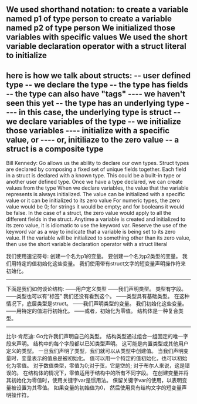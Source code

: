  We used shorthand notation:
 to create a variable named p1 of type person
 to create a variable named p2 of type person
 We initialized those variables with specific values
 We used the short variable declaration operator with a struct literal to initialize
 ----------------------------------------
 here is how we talk about structs:
 -- user defined type
 -- we declare the type
 -- the type has fields
 -- the type can also have "tags"
 ----  we haven't seen this yet
 -- the type has an underlying type
 ---- in this case, the underlying type is struct
 -- we declare variables of the type
 -- we initialize those variables
 ---- initialize with a specific value, or
 ---- or, initiliaze to the zero value
 -- a struct is a composite type
 ----------------------------------------
 Bill Kennedy:
 Go allows us the ability to declare our own types.
 Struct types are declared by composing a fixed set of unique fields together.
 Each field in a struct is declared with a known type.
 This could be a built-in type or another user defined type.
 Once we have a type declared, we can create values from the type
 When we declare variables, the value that the variable represents is always initialized.
 The value can be initialized with a specific value or it can be initialized to its zero value
 For numeric types, the zero value would be 0; for strings it would be empty;
 and for booleans it would be false.
 In the case of a struct, the zero value would apply to all the different fields in the struct.
 Anytime a variable is created and initialized to its zero value, it is idiomatic to use the keyword var.
 Reserve the use of the keyword var as a way to indicate that a variable is being set to its zero value.
 If the variable will be initialized to something other than its zero value,
 then use the short variable declaration operator with a struct literal





我们使用速记符号:
创建一个名为p1的变量。
要创建一个名为p2类型的变量。
我们用特定的值初始化这些变量。
我们使用带有struct文字的短变量声明操作符来初始化。
- - - - - - - - - - - - - - - - - - - - - - - - - - - - - - - - - - - - - - - - -
下面是我们如何谈论结构:
——用户定义类型
——我们声明类型。
类型有字段。
——类型也可以有“标签”
我们还没有看到这个。
——类型具有基础类型。
在这种情况下，底层类型是struct。
——我们声明类型的变量。
我们初始化这些变量。
——用特定的值进行初始化。
——或者，初始化为零值。
结构体是一种复合类型。
- - - - - - - - - - - - - - - - - - - - - - - - - - - - - - - - - - - - - - - - -
比尔·肯尼迪:
Go允许我们声明自己的类型。
结构类型通过组合一组固定的唯一字段来声明。
结构中的每个字段都以已知类型声明。
这可能是内置类型或其他用户定义的类型。
一旦我们声明了类型，我们就可以从类型中创建值。
当我们声明变量时，变量表示的值总是被初始化。
值可以用一个特定的值初始化，也可以初始化为零值。
对于数值类型，零值为0;对于弦，它是空的;
对于布尔人来说，这是错误的。
在结构体的情况下，零值适用于结构中的所有不同字段。
在创建变量并将其初始化为零值时，使用关键字var是惯用法。
保留关键字var的使用，以表明变量被设置为其零值。
如果变量的初始值为0，
然后使用具有结构文字的短变量声明操作符。